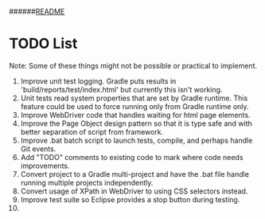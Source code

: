 ######<a href="http://github.com/djangofan/WebDriverTestingTemplate/blob/master/README.md">README</a>

# TODO List

Note: Some of these things might not be possible or practical to implement.

1.  Improve unit test logging. Gradle puts results in 'build/reports/test/index.html' but 
    currently this isn't working.
2.  Unit tests read system properties that are set by Gradle runtime.  This feature could be 
    used to force running only from Gradle runtime only.
3.  Improve WebDriver code that handles waiting for html page elements.
4.  Improve the Page Object design pattern so that it is type safe and with better separation
    of script from framework.
5.  Improve .bat  batch script to launch tests, compile, and perhaps handle Git events.
6.  Add "TODO" comments to existing code to mark where code needs improvements.
7.  Convert project to a Gradle multi-project and have the .bat file handle running multiple 
    projects independently.
8.  Convert usage of XPath in WebDriver to using CSS selectors instead.
9.  Improve test suite so Eclipse provides a stop button during testing.
10. 
 